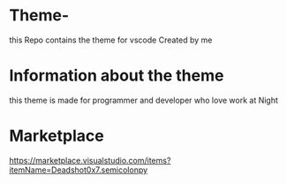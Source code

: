 # Theme-
this Repo contains the theme for vscode Created by me 
# Information about the theme 
this theme is made for programmer and developer who love work at Night
# Marketplace 
https://marketplace.visualstudio.com/items?itemName=Deadshot0x7.semicolonpy
